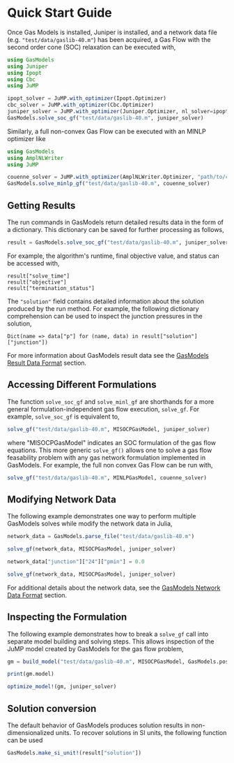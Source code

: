 # Quick Start Guide

Once Gas Models is installed, Juniper is installed, and a network data file (e.g. `"test/data/gaslib-40.m"`) has been acquired, a Gas Flow with the second order cone (SOC) relaxation can be executed with,

```julia
using GasModels
using Juniper
using Ipopt
using Cbc
using JuMP

ipopt_solver = JuMP.with_optimizer(Ipopt.Optimizer)
cbc_solver = JuMP.with_optimizer(Cbc.Optimizer)
juniper_solver = JuMP.with_optimizer(Juniper.Optimizer, nl_solver=ipopt_solver, mip_solver=cbc_solver)
GasModels.solve_soc_gf("test/data/gaslib-40.m", juniper_solver)
```

Similarly, a full non-convex Gas Flow can be executed with an MINLP optimizer like

```julia
using GasModels
using AmplNLWriter
using JuMP

couenne_solver = JuMP.with_optimizer(AmplNLWriter.Optimizer, "path/to/couenne")
GasModels.solve_minlp_gf("test/data/gaslib-40.m", couenne_solver)
```
## Getting Results

The run commands in GasModels return detailed results data in the form of a dictionary.
This dictionary can be saved for further processing as follows,

```julia
result = GasModels.solve_soc_gf("test/data/gaslib-40.m", juniper_solver)
```

For example, the algorithm's runtime, final objective value, and status can be accessed with,

```
result["solve_time"]
result["objective"]
result["termination_status"]
```

The `"solution"` field contains detailed information about the solution produced by the run method.
For example, the following dictionary comprehension can be used to inspect the junction pressures in the solution,

```
Dict(name => data["p"] for (name, data) in result["solution"]["junction"])
```

For more information about GasModels result data see the [GasModels Result Data Format](@ref) section.


## Accessing Different Formulations

The function ```solve_soc_gf``` and ```solve_minl_gf``` are shorthands for a more general formulation-independent gas flow execution, ```solve_gf```.
For example, ```solve_soc_gf``` is equivalent to,

```julia
solve_gf("test/data/gaslib-40.m", MISOCPGasModel, juniper_solver)
```

where "MISOCPGasModel" indicates an SOC formulation of the gas flow equations.  This more generic `solve_gf()` allows one to solve a gas flow feasability problem with any gas network formulation implemented in GasModels.  For example, the full non convex Gas Flow can be run with,

```julia
solve_gf("test/data/gaslib-40.m", MINLPGasModel, couenne_solver)
```

## Modifying Network Data
The following example demonstrates one way to perform multiple GasModels solves while modify the network data in Julia,

```julia
network_data = GasModels.parse_file("test/data/gaslib-40.m")

solve_gf(network_data, MISOCPGasModel, juniper_solver)

network_data["junction"]["24"]["pmin"] = 0.0

solve_gf(network_data, MISOCPGasModel, juniper_solver)
```

For additional details about the network data, see the [GasModels Network Data Format](@ref) section.

## Inspecting the Formulation
The following example demonstrates how to break a `solve_gf` call into separate model building and solving steps.  This allows inspection of the JuMP model created by GasModels for the gas flow problem,

```julia
gm = build_model("test/data/gaslib-40.m", MISOCPGasModel, GasModels.post_gf)

print(gm.model)

optimize_model!(gm, juniper_solver)
```

## Solution conversion

The default behavior of GasModels produces solution results in non-dimensionalized units. To recover solutions in SI units, the following function can be used

```julia
GasModels.make_si_unit!(result["solution"])
```
